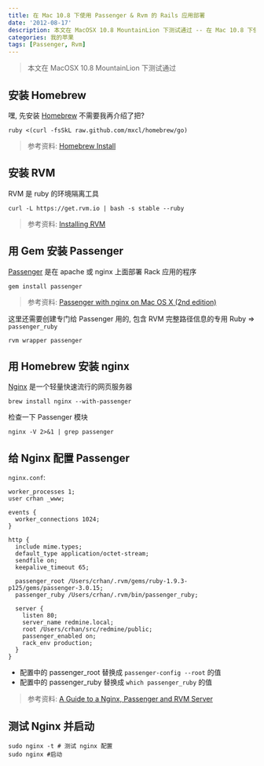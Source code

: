 ```yaml
---
title: 在 Mac 10.8 下使用 Passenger & Rvm 的 Rails 应用部署
date: '2012-08-17'
description: 本文在 MacOSX 10.8 MountainLion 下测试通过 -- 在 Mac 10.8 下使用 Passenger & Rvm 的 Rails 应用部署
categories: 我的苹果
tags: [Passenger, Rvm]
---
```

[1]: http://blog.ninjahideout.com/posts/a-guide-to-a-nginx-passenger-and-rvm-server "A Guide to a Nginx, Passenger and RVM Server"
[2]: https://github.com/mxcl/homebrew/wiki/Installation "InstallationNew Page Edit Page Page History"
[3]: http://trevorturk.com/2010/09/22/passenger-with-nginx-on-mac-os-x-2nd-edition-2/ "Passenger with nginx on Mac OS X (2nd edition)"
[Installing Rvm]: https://rvm.io/rvm/install/ "Quick (guided) Install"
[Passenger]: http://www.modrails.com/ "Phusion Passenger"
[Nginx]: http://nginx.org/ "nginx [engine x] is an HTTP and reverse proxy server, as well as a mail proxy server"
[Homebrew]: http://mxcl.github.com/homebrew/ "The missing package manager for OS X"


> 本文在 MacOSX 10.8 MountainLion 下测试通过

## 安装 Homebrew

嘿, 先安装 [Homebrew][] 不需要我再介绍了把?

	ruby <(curl -fsSkL raw.github.com/mxcl/homebrew/go)

> 参考资料: [Homebrew Install][2]

## 安装 RVM

RVM 是 ruby 的环境隔离工具

	curl -L https://get.rvm.io | bash -s stable --ruby

> 参考资料: [Installing RVM][]

## 用 Gem 安装 Passenger

[Passenger][] 是在 apache 或 nginx 上面部署 Rack 应用的程序

	gem install passenger

> 参考资料: [Passenger with nginx on Mac OS X (2nd edition)][3]

这里还需要创建专门给 Passenger 用的, 包含 RVM 完整路径信息的专用 Ruby => `passenger_ruby`

	rvm wrapper passenger

## 用 Homebrew 安装 nginx

[Nginx][] 是一个轻量快速流行的网页服务器

	brew install nginx --with-passenger

检查一下 Passenger 模块

	nginx -V 2>&1 | grep passenger

## 给 Nginx 配置 Passenger

`nginx.conf`:

	worker_processes 1;
	user crhan _www;

	events {
	  worker_connections 1024;
	}

	http {
	  include mime.types;
	  default_type application/octet-stream;
	  sendfile on;
	  keepalive_timeout 65;

	  passenger_root /Users/crhan/.rvm/gems/ruby-1.9.3-p125/gems/passenger-3.0.15;
	  passenger_ruby /Users/crhan/.rvm/bin/passenger_ruby;

	  server {
	    listen 80;                   
	    server_name redmine.local;   
	    root /Users/crhan/src/redmine/public;
	    passenger_enabled on;
	    rack_env production;         
	  }
	}

* 配置中的 passenger_root 替换成 `passenger-config --root` 的值
* 配置中的 passenger_ruby 替换成 `which passenger_ruby` 的值

> 参考资料: [A Guide to a Nginx, Passenger and RVM Server][1]

## 测试 Nginx 并启动

	sudo nginx -t # 测试 nginx 配置
	sudo nginx #启动
